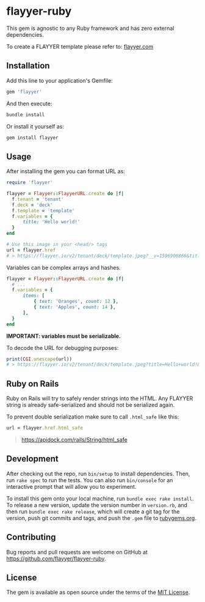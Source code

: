 # flayyer-ruby

This gem is agnostic to any Ruby framework and has zero external dependencies.

To create a FLAYYER template please refer to: [flayyer.com](https://flayyer.com?ref=flayyer-ruby)

## Installation

Add this line to your application's Gemfile:

```ruby
gem 'flayyer'
```

And then execute:

```sh
bundle install
```

Or install it yourself as:

```sh
gem install flayyer
```

## Usage

After installing the gem you can format URL as:

```ruby
require 'flayyer'

flayyer = Flayyer::FlayyerURL.create do |f|
  f.tenant = 'tenant'
  f.deck = 'deck'
  f.template = 'template'
  f.variables = {
      title: 'Hello world!'
  }
end

# Use this image in your <head/> tags
url = flayyer.href
# > https://flayyer.io/v2/tenant/deck/template.jpeg?__v=1596906866&title=Hello+world%21
```

Variables can be complex arrays and hashes. 

```ruby
flayyer = Flayyer::FlayyerURL.create do |f|
  # ...
  f.variables = {
      items: [
          { text: 'Oranges', count: 12 },
          { text: 'Apples', count: 14 },
      ],
  }
end
```

**IMPORTANT: variables must be serializable.**

To decode the URL for debugging purposes:

```ruby
print(CGI.unescape(url))
# > https://flayyer.io/v2/tenant/deck/template.jpeg?title=Hello+world!&__v=123
```

## Ruby on Rails

Ruby on Rails will try to safely render strings into the HTML. Any FLAYYER string is already safe-serialized and should not be serialized again.

To prevent double serialization make sure to call `.html_safe` like this:

```ruby
url = flayyer.href.html_safe
```

> https://apidock.com/rails/String/html_safe

## Development

After checking out the repo, run `bin/setup` to install dependencies. Then, run `rake spec` to run the tests. You can also run `bin/console` for an interactive prompt that will allow you to experiment.

To install this gem onto your local machine, run `bundle exec rake install`. To release a new version, update the version number in `version.rb`, and then run `bundle exec rake release`, which will create a git tag for the version, push git commits and tags, and push the `.gem` file to [rubygems.org](https://rubygems.org).

## Contributing

Bug reports and pull requests are welcome on GitHub at https://github.com/flayyer/flayyer-ruby.

## License

The gem is available as open source under the terms of the [MIT License](https://opensource.org/licenses/MIT).

